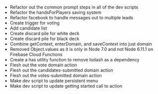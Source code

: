  - Refactor out the common prompt steps in all of the dev scripts
 - Refactor the handsForPlayers saving system
 - Refactor facebook to handle messages out to multiple leads
 - Create trigger for voting
 - Add candidate list
 - Create discard pile for white deck
 - Create discard pile for black deck
 - Combine getContext, enterDomain, and saveContext into just domain
 - Removed Object.values as it is only in Node 7.0 and not Node 6.11.1 on
   Firebase Cloud Functions
 - Create a has utility function to remove lodash as a dependency
 - Flesh out the vote domain action
 - Flesh out the candidates-submitted domain action
 - Flesh out the votes-submitted domain action
 - Make dev script to update persistent menu
 - Make dev script to update getting started call to action
